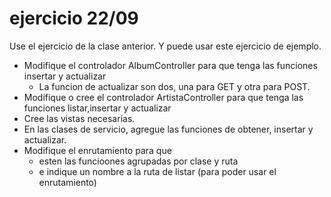 # ejercicio 22/09

Use el ejercicio de la clase anterior. Y puede usar este ejercicio de ejemplo.

* Modifique el controlador AlbumController para que tenga las funciones insertar y actualizar
    * La funcion de actualizar son dos, una para GET y otra para POST.
* Modifique o cree el controlador ArtistaController para que tenga las funciones listar,insertar y actualizar
* Cree las vistas necesarias.
* En las clases de servicio, agregue las funciones de obtener, insertar y actualizar.
* Modifique el enrutamiento para que
    * esten las funcioones agrupadas por clase y ruta
    * e indique un nombre a la ruta de listar (para poder usar el enrutamiento)
    
